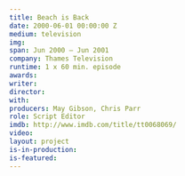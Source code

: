 ```yaml
---
title: Beach is Back
date: 2000-06-01 00:00:00 Z
medium: television
img:
span: Jun 2000 – Jun 2001
company: Thames Television
runtime: 1 x 60 min. episode
awards: 
writer:
director:
with:
producers: May Gibson, Chris Parr
role: Script Editor
imdb: http://www.imdb.com/title/tt0068069/
video:
layout: project
is-in-production: 
is-featured:
---
```

